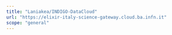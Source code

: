 ```yaml
---
title: "Laniakea/INDIGO-DataCloud"
url: "https://elixir-italy-science-gateway.cloud.ba.infn.it"
scope: "general"
---
```

